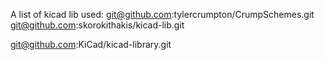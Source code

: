 A list of kicad lib used:
git@github.com:tylercrumpton/CrumpSchemes.git
git@github.com:skorokithakis/kicad-lib.git

git@github.com:KiCad/kicad-library.git

